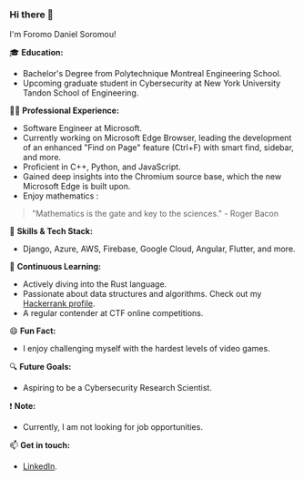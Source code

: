 ### Hi there 👋

I'm Foromo Daniel Soromou!

🎓 **Education:**
- Bachelor's Degree from Polytechnique Montreal Engineering School.
- Upcoming graduate student in Cybersecurity at New York University Tandon School of Engineering.

👨‍💻 **Professional Experience:**
- Software Engineer at Microsoft.
- Currently working on Microsoft Edge Browser, leading the development of an enhanced "Find on Page" feature (Ctrl+F) with smart find, sidebar, and more.
- Proficient in C++, Python, and JavaScript.
- Gained deep insights into the Chromium source base, which the new Microsoft Edge is built upon.
- Enjoy mathematics :
> "Mathematics is the gate and key to the sciences." - Roger Bacon

🚀 **Skills & Tech Stack:**
- Django, Azure, AWS, Firebase, Google Cloud, Angular, Flutter, and more.

🌱 **Continuous Learning:**
- Actively diving into the Rust language.
- Passionate about data structures and algorithms. Check out my [Hackerrank profile](https://www.hackerrank.com/grandfather1).
- A regular contender at CTF online competitions.


😄 **Fun Fact:**
- I enjoy challenging myself with the hardest levels of video games. 

🔍 **Future Goals:**
- Aspiring to be a Cybersecurity Research Scientist.

❗ **Note:** 
- Currently, I am not looking for job opportunities.

📫 **Get in touch:**
- [LinkedIn](www.linkedin.com/in/foromo-daniel-s-64a76268).
